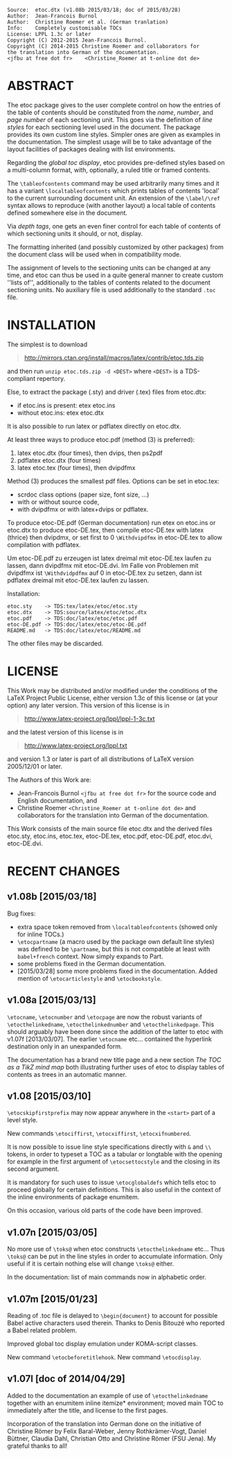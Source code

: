 <!-- -->

    Source:  etoc.dtx (v1.08b 2015/03/18; doc of 2015/03/28)
    Author:  Jean-Francois Burnol
    Author:  Christine Roemer et al. (German tranlation)
    Info:    Completely customisable TOCs
    License: LPPL 1.3c or later
    Copyright (C) 2012-2015 Jean-Francois Burnol.
    Copyright (C) 2014-2015 Christine Roemer and collaborators for
    the translation into German of the documentation.
    <jfbu at free dot fr>    <Christine_Roemer at t-online dot de>

ABSTRACT
========

The etoc package gives to the user complete control on how the entries
of the table of contents should be constituted from the *name*,
*number*, and *page number* of each sectioning unit. This goes via the
definition of *line styles* for each sectioning level used in the
document. The package provides its own custom line styles. Simpler
ones are given as examples in the documentation. The simplest usage
will be to take advantage of the layout facilities of packages dealing
with list environments.

Regarding the *global toc display*, etoc provides pre-defined styles
based on a multi-column format, with, optionally, a ruled title or
framed contents.

The `\tableofcontents` command may be used arbitrarily many times and
it has a variant `\localtableofcontents` which prints tables of
contents 'local' to the current surrounding document unit. An
extension of the `\label/\ref` syntax allows to reproduce (with
another layout) a local table of contents defined somewhere else in
the document.

Via *depth tags*, one gets an even finer control for each table of
contents of which sectioning units it should, or not, display.

The formatting inherited (and possibly customized by other packages)
from the document class will be used when in compatibility mode.

The assignment of levels to the sectioning units can be changed at any
time, and etoc can thus be used in a quite general manner to create
custom ''lists of'', additionally to the tables of contents related to
the document sectioning units. No auxiliary file is used additionally
to the standard `.toc` file.

INSTALLATION
============

The simplest is to download

>  <http://mirrors.ctan.org/install/macros/latex/contrib/etoc.tds.zip>

and then run `unzip etoc.tds.zip -d <DEST>` where `<DEST>` is a
TDS-compliant repertory.

Else, to extract the package (.sty) and driver (.tex) files from etoc.dtx:

- if etoc.ins is present:   etex etoc.ins
- without etoc.ins:         etex etoc.dtx

It is also possible to run latex or pdflatex directly on etoc.dtx.

At least three ways to produce etoc.pdf (method (3) is preferred):

1. latex etoc.dtx (four times), then dvips, then ps2pdf
2. pdflatex etoc.dtx (four times)
3. latex etoc.tex (four times), then dvipdfmx

Method (3) produces the smallest pdf files.
Options can be set in etoc.tex:

- scrdoc class options (paper size, font size, ...)
- with or without source code,
- with dvipdfmx or with latex+dvips or pdflatex.

To produce etoc-DE.pdf (German documentation) run etex on etoc.ins
or etoc.dtx to produce etoc-DE.tex, then compile etoc-DE.tex with
latex (thrice) then dvipdmx, or set first to 0 `\Withdvipdfmx` in
etoc-DE.tex to allow compilation with pdflatex.

Um etoc-DE.pdf zu erzeugen ist latex dreimal mit etoc-DE.tex laufen
zu lassen, dann dvipdfmx mit etoc-DE.dvi. Im Falle von Problemen
mit dvipdfmx ist `\Withdvidpdfmx` auf 0 in etoc-DE.tex zu setzen,
dann ist pdflatex dreimal mit etoc-DE.tex laufen zu lassen.

Installation:

    etoc.sty    -> TDS:tex/latex/etoc/etoc.sty
    etoc.dtx    -> TDS:source/latex/etoc/etoc.dtx
    etoc.pdf    -> TDS:doc/latex/etoc/etoc.pdf
    etoc-DE.pdf -> TDS:doc/latex/etoc/etoc-DE.pdf
    README.md   -> TDS:doc/latex/etoc/README.md

The other files may be discarded.

LICENSE
=======

This Work may be distributed and/or modified under the
conditions of the LaTeX Project Public License, either
version 1.3c of this license or (at your option) any later
version. This version of this license is in

> <http://www.latex-project.org/lppl/lppl-1-3c.txt>

and the latest version of this license is in

> <http://www.latex-project.org/lppl.txt>

and version 1.3 or later is part of all distributions of
LaTeX version 2005/12/01 or later.

The Authors of this Work are:

- Jean-Francois Burnol `<jfbu at free dot fr>` for the source code
  and English documentation, and
- Christine Roemer `<Christine_Roemer at t-online dot de>` and
  collaborators for the translation into German of the documentation.

This Work consists of the main source file etoc.dtx and the
derived files etoc.sty, etoc.ins, etoc.tex, etoc-DE.tex,
etoc.pdf, etoc-DE.pdf, etoc.dvi, etoc-DE.dvi.

RECENT CHANGES
==============

v1.08b \[2015/03/18\]
---------------------

Bug fixes:

- extra space token removed from `\localtableofcontents` (showed
  only for inline TOCs.)
- `\etocpartname` (a macro used by the package own default line
  styles) was defined to be `\partname`, but this is not compatible
  at least with `babel+french` context. Now simply expands to Part.
- some problems fixed in the German documentation.
- \[2015/03/28\] some more problems fixed in the documentation. Added
  mention of `\etocarticlestyle` and `\etocbookstyle`.

v1.08a \[2015/03/13\]
---------------------

`\etocname`, `\etocnumber` and `\etocpage` are now the robust
variants of `\etocthelinkedname`, `\etocthelinkednumber` and
`\etocthelinkedpage`. This should arguably have been done since
the addition of the latter to etoc with v1.07f \[2013/03/07\]. The
earlier `\etocname` etc... contained the hyperlink destination
only in an unexpanded form.

The documentation has a brand new title page and a new section
*The TOC as a TikZ mind map* both illustrating further uses of
etoc to display tables of contents as trees in an automatic
manner.

v1.08 \[2015/03/10\]
--------------------

`\etocskipfirstprefix` may now appear anywhere in the `<start>`
part of a level style.

New commands `\etociffirst`, `\etocxiffirst`, `\etocxifnumbered`.

It is now possible to issue line style specifications directly
with `&` and `\\` tokens, in order to typeset a TOC as a tabular
or longtable with the opening for example in the first argument of
`\etocsettocstyle` and the closing in its second argument.

It is mandatory for such uses to issue `\etocglobaldefs` which
tells etoc to proceed globally for certain definitions. This is
also useful in the context of the inline environments of package
enumitem.

On this occasion, various old parts of the code have been improved.

v1.07n \[2015/03/05\]
---------------------

No more use of `\toks@` when etoc constructs `\etocthelinkedname`
etc... Thus `\toks@` can be put in the line styles in order to
accumulate information. Only useful if it is certain nothing else
will change `\toks@` either.

In the documentation: list of main commands now in alphabetic order.

v1.07m \[2015/01/23\]
---------------------

Reading of .toc file is delayed to `\begin{document}` to account for
possible Babel active characters used therein. Thanks to Denis
Bitouzé who reported a Babel related problem.

Improved global toc display emulation under KOMA-script classes.

New command `\etocbeforetitlehook`. New command `\etocdisplay`.

v1.07l \[doc of 2014/04/29\]
----------------------------

Added to the documentation an example of use of `\etocthelinkedname`
together with an enumitem inline itemize\* environment; moved main
TOC to immediately after the title, and license to the first pages.

Incorporation of the translation into German done on the initiative
of Christine Römer by Felix Baral-Weber, Jenny Rothkrämer-Vogt,
Daniel Büttner, Claudia Dahl, Christian Otto and Christine Römer (FSU
Jena). My grateful thanks to all!
